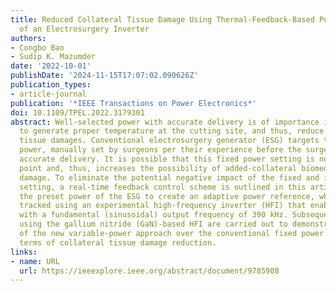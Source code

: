 ```yaml
---
title: Reduced Collateral Tissue Damage Using Thermal-Feedback-Based Power Adaptation
  of an Electrosurgery Inverter
authors:
- Congbo Bao
- Sudip K. Mazumder
date: '2022-10-01'
publishDate: '2024-11-15T17:07:02.090626Z'
publication_types:
- article-journal
publication: '*IEEE Transactions on Power Electronics*'
doi: 10.1109/TPEL.2022.3179301
abstract: Well-selected power with accurate delivery is of importance in electrosurgery
  to generate proper temperature at the cutting site, and thus, reduce undesired collateral
  tissue damages. Conventional electrosurgery generator (ESG) targets tracking a preset
  power, manually set by surgeons per their experience before the surgery, with high
  accurate delivery. It is possible that this fixed power setting is not at the optimal
  point and, thus, increases the possibility of added-collateral biomedical tissue
  damage. To eliminate the potential negative impact of the fixed and ill-suited power
  setting, a real-time feedback control scheme is outlined in this article to adjust
  the preset power of the ESG to create an adaptive power reference, which is then
  tracked using an experimental high-frequency inverter (HFI) that enables electrosurgery
  with a fundamental (sinusoidal) output frequency of 390 kHz. Subsequently, experiments
  using the gallium nitride (GaN)-based HFI are carried out to demonstrate the efficacy
  of the new variable-power approach over the conventional fixed power approach in
  terms of collateral tissue damage reduction.
links:
- name: URL
  url: https://ieeexplore.ieee.org/abstract/document/9785908
---
```


